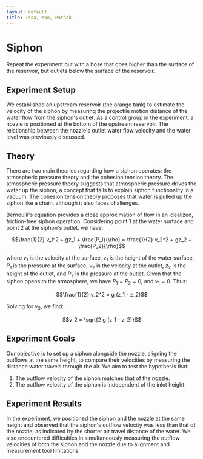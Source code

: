 ```yaml
---
layout: default
title: Issa, Mao, Pathak
---
```

# Siphon
Repeat the experiment but with a hose that goes higher than the surface of the reservoir, but outlets below the surface of the reservoir.
## Experiment Setup
We established an upstream reservoir (the orange tank) to estimate the velocity of the siphon by measuring the projectile motion distance of the water flow from the siphon's outlet. As a control group in the experiment, a nozzle is positioned at the bottom of the upstream reservoir. The relationship between the nozzle's outlet water flow velocity and the water level was previously discussed.

## Theory

There are two main theories regarding how a siphon operates: the atmospheric pressure theory and the cohesion tension theory. The atmospheric pressure theory suggests that atmospheric pressure drives the water up the siphon, a concept that fails to explain siphon functionality in a vacuum. The cohesion tension theory proposes that water is pulled up the siphon like a chain, although it also faces challenges.

Bernoulli's equation provides a close approximation of flow in an idealized, friction-free siphon operation. Considering point 1 at the water surface and point 2 at the siphon's outlet, we have:

$$\frac{1}{2} v_1^2 + gz_1 + \frac{P_1}{\rho} = \frac{1}{2} v_2^2 + gz_2 + \frac{P_2}{\rho}$$

where $v_1$ is the velocity at the surface, $z_1$ is the height of the water surface, $P_1$ is the pressure at the surface, $v_2$ is the velocity at the outlet, $z_2$ is the height of the outlet, and $P_2$ is the pressure at the outlet. Given that the siphon opens to the atmosphere, we have $P_1 = P_2 = 0$, and $v_1 = 0$. Thus:

$$\frac{1}{2}  v_2^2 = g (z_1 - z_2)$$

Solving for $v_2$, we find:

$$v_2 = \sqrt{2 g (z_1 - z_2)}$$

## Experiment Goals

Our objective is to set up a siphon alongside the nozzle, aligning the outflows at the same height, to compare their velocities by measuring the distance water travels through the air. We aim to test the hypothesis that:
1. The outflow velocity of the siphon matches that of the nozzle.
2. The outflow velocity of the siphon is independent of the inlet height.

## Experiment Results

In the experiment, we positioned the siphon and the nozzle at the same height and observed that the siphon's outflow velocity was less than that of the nozzle, as indicated by the shorter air travel distance of the water. We also encountered difficulties in simultaneously measuring the outflow velocities of both the siphon and the nozzle due to alignment and measurement tool limitations.
